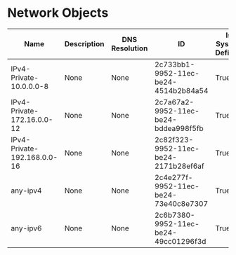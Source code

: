 # Network Objects
| Name | Description | DNS Resolution | ID | Is System Defined | Type | Subtype | Value | Version | Link |
| ---- | ----------- | -------------- | -- | ----------------- | ---- | ------- | ----- | ------- | ---- |
| IPv4-Private-10.0.0.0-8 | None | None | 2c733bb1-9952-11ec-be24-4514b2b84a54 | True | networkobject | NETWORK | 10.0.0.0/8 | ghsg2fmzp6qsm | [URL](https://10.10.20.65/api/fdm/latest/object/networks/2c733bb1-9952-11ec-be24-4514b2b84a54) |
| IPv4-Private-172.16.0.0-12 | None | None | 2c7a67a2-9952-11ec-be24-bddea998f5fb | True | networkobject | NETWORK | 172.16.0.0/12 | ia6nmuk4ucty2 | [URL](https://10.10.20.65/api/fdm/latest/object/networks/2c7a67a2-9952-11ec-be24-bddea998f5fb) |
| IPv4-Private-192.168.0.0-16 | None | None | 2c82f323-9952-11ec-be24-2171b28ef6af | True | networkobject | NETWORK | 192.168.0.0/16 | j4qby5n2wu5vd | [URL](https://10.10.20.65/api/fdm/latest/object/networks/2c82f323-9952-11ec-be24-2171b28ef6af) |
| any-ipv4 | None | None | 2c4e277f-9952-11ec-be24-73e40c8e7307 | True | networkobject | NETWORK | 0.0.0.0/0 | joj2ekbeoqpsi | [URL](https://10.10.20.65/api/fdm/latest/object/networks/2c4e277f-9952-11ec-be24-73e40c8e7307) |
| any-ipv6 | None | None | 2c6b7380-9952-11ec-be24-49cc01296f3d | True | networkobject | NETWORK | ::/0 | pyruq4i2qvjbs | [URL](https://10.10.20.65/api/fdm/latest/object/networks/2c6b7380-9952-11ec-be24-49cc01296f3d) |